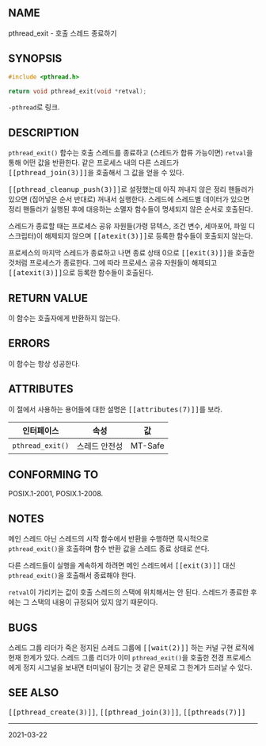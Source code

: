 ## NAME

pthread_exit - 호출 스레드 종료하기

## SYNOPSIS

```c
#include <pthread.h>

return void pthread_exit(void *retval);
```

`-pthread`로 링크.

## DESCRIPTION

`pthread_exit()` 함수는 호출 스레드를 종료하고 (스레드가 합류 가능이면) `retval`을 통해 어떤 값을 반환한다. 같은 프로세스 내의 다른 스레드가 <tt>[[pthread_join(3)]]</tt>을 호출해서 그 값을 얻을 수 있다.

<tt>[[pthread_cleanup_push(3)]]</tt>로 설정했는데 아직 꺼내지 않은 정리 핸들러가 있으면 (집어넣은 순서 반대로) 꺼내서 실행한다. 스레드에 스레드별 데이터가 있으면 정리 핸들러가 실행된 후에 대응하는 소멸자 함수들이 명세되지 않은 순서로 호출된다.

스레드가 종료할 때는 프로세스 공유 자원들(가령 뮤텍스, 조건 변수, 세마포어, 파일 디스크립터)이 해제되지 않으며 <tt>[[atexit(3)]]</tt>로 등록한 함수들이 호출되지 않는다.

프로세스의 마지막 스레드가 종료하고 나면 종료 상태 0으로 <tt>[[exit(3)]]</tt>을 호출한 것처럼 프로세스가 종료한다. 그에 따라 프로세스 공유 자원들이 해제되고 <tt>[[atexit(3)]]</tt>으로 등록한 함수들이 호출된다.

## RETURN VALUE

이 함수는 호출자에게 반환하지 않는다.

## ERRORS

이 함수는 항상 성공한다.

## ATTRIBUTES

이 절에서 사용하는 용어들에 대한 설명은 <tt>[[attributes(7)]]</tt>를 보라.

| 인터페이스 | 속성 | 값 |
| --- | --- | --- |
| `pthread_exit()` | 스레드 안전성 | MT-Safe |

## CONFORMING TO

POSIX.1-2001, POSIX.1-2008.

## NOTES

메인 스레드 아닌 스레드의 시작 함수에서 반환을 수행하면 묵시적으로 `pthread_exit()`을 호출하며 함수 반환 값을 스레드 종료 상태로 쓴다.

다른 스레드들이 실행을 계속하게 하려면 메인 스레드에서 <tt>[[exit(3)]]</tt> 대신 `pthread_exit()`을 호출해서 종료해야 한다.

`retval`이 가리키는 값이 호출 스레드의 스택에 위치해서는 안 된다. 스레드가 종료한 후에는 그 스택의 내용이 규정되어 있지 않기 때문이다.

## BUGS

스레드 그룹 리더가 죽은 정지된 스레드 그룹에 <tt>[[wait(2)]]</tt> 하는 커널 구현 로직에 현재 한계가 있다. 스레드 그룹 리더가 이미 `pthread_exit()`을 호출한 전경 프로세스에게 정지 시그널을 보내면 터미널이 잠기는 것 같은 문제로 그 한계가 드러날 수 있다.

## SEE ALSO

<tt>[[pthread_create(3)]]</tt>, <tt>[[pthread_join(3)]]</tt>, <tt>[[pthreads(7)]]</tt>

----

2021-03-22
